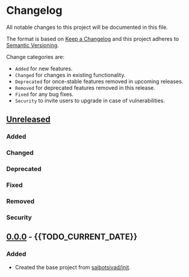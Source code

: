 # Changelog

All notable changes to this project will be documented in this file.

The format is based on [Keep a Changelog](http://keepachangelog.com/en/1.0.0/)
and this project adheres to [Semantic Versioning](http://semver.org/spec/v2.0.0.html).

Change categories are:

* `Added` for new features.
* `Changed` for changes in existing functionality.
* `Deprecated` for once-stable features removed in upcoming releases.
* `Removed` for deprecated features removed in this release.
* `Fixed` for any bug fixes.
* `Security` to invite users to upgrade in case of vulnerabilities.

## [Unreleased]
### Added
### Changed
### Deprecated
### Fixed
### Removed
### Security

## [0.0.0] - {{TODO_CURRENT_DATE}}
### Added
- Created the base project from [saibotsivad/init](https://github.com/saibotsivad/init).

[Unreleased]: https://github.com/saibotsivad/{{TODO_REPO_NAME}}/compare/v0.0.0...HEAD
[0.0.1]: https://github.com/saibotsivad/{{TODO_REPO_NAME}}/compare/v0.0.0...v0.0.1
[0.0.0]: https://github.com/saibotsivad/{{TODO_REPO_NAME}}/tree/v0.0.0
